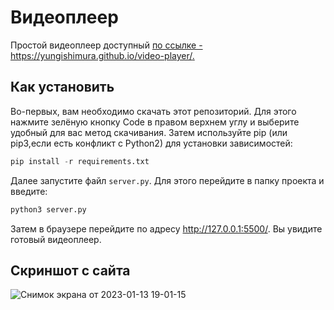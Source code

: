 # Видеоплеер
Простой видеоплеер доступный [по ссылке - https://yungishimura.github.io/video-player/. ](https://yungishimura.github.io/video-player/)

## Как установить 
Во-первых, вам необходимо скачать этот репозиторий. Для этого нажмите зелёную кнопку Code в правом верхнем углу и выберите удобный для вас метод скачивания.
Затем используйте pip (или pip3,если есть конфликт с Python2) для установки зависимостей:
```python
pip install -r requirements.txt
```

Далее запустите файл ```server.py```. Для этого перейдите в папку проекта и введите:
```python
python3 server.py
```
Затем в браузере перейдите по адресу http://127.0.0.1:5500/. Вы увидите готовый видеоплеер.

## Скриншот с сайта

![Снимок экрана от 2023-01-13 19-01-15](https://user-images.githubusercontent.com/83189636/212376779-055fcf9f-a5e0-4230-b036-6a0bb2622878.png)
